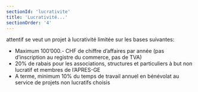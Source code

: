 ```yaml
---
sectionId: 'lucrativite'
title: 'Lucrativité...'
sectionOrder: '4'
---
```


<span class="attentif">attentif</span> se veut un projet à lucrativité limitée sur les bases suivantes:

  * Maximum 100’000.- CHF de chiffre d’affaires par année (pas d’inscription au registre du commerce, pas de TVA)
  * 20% de rabais pour les associations, structures et particuliers à but non lucratif et membres de l’APRES-GE
  * A terme, minimum 10% du temps de travail annuel en bénévolat au service de projets non lucratifs choisis
